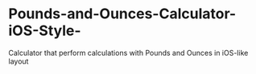 # Pounds-and-Ounces-Calculator-iOS-Style-
Calculator that perform calculations with Pounds and Ounces in iOS-like layout

